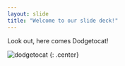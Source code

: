 ```yaml
---
layout: slide
title: "Welcome to our slide deck!"
---
```


Look out, here comes Dodgetocat!

![dodgetocat](https://octodex.github.com/images/dodgetocat_v2.png)
{: .center}
